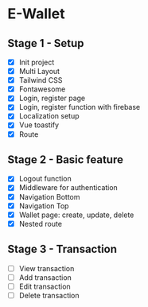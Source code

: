 # E-Wallet

## Stage 1 - Setup

- [x] Init project
- [x] Multi Layout
- [x] Tailwind CSS
- [x] Fontawesome
- [x] Login, register page
- [x] Login, register function with firebase
- [x] Localization setup
- [x] Vue toastify
- [x] Route

## Stage 2 - Basic feature

- [x] Logout function
- [x] Middleware for authentication
- [x] Navigation Bottom
- [x] Navigation Top
- [x] Wallet page: create, update, delete
- [x] Nested route

## Stage 3 - Transaction

- [ ] View transaction
- [ ] Add transaction
- [ ] Edit transaction
- [ ] Delete transaction

